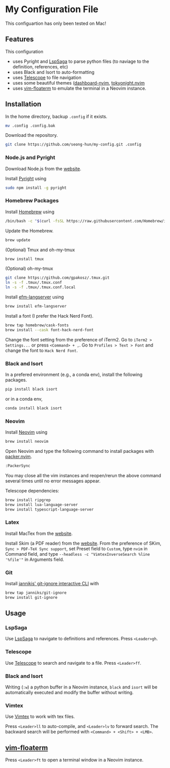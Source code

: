 # My Configuration File

This configuartion has only been tested on Mac!

## Features

This configuration

- uses Pyright and [LspSaga](https://github.com/glepnir/lspsaga.nvim) to parse python files (to naviage to the definition, references, etc)
- uses Black and Isort to auto-formatting
- uses [Telescope](https://github.com/nvim-telescope/telescope.nvim) to file navigation
- uses some beautiful themes ([dashboard-nvim](https://github.com/glepnir/dashboard-nvim), [tokyonight.nvim](https://github.com/folke/tokyonight.nvim)
- uses [vim-floaterm](https://github.com/voldikss/vim-floaterm) to emulate the terminal in a Neovim instance.

## Installation

In the home directory, backup `.config` if it exists.

```bash
mv .config .config.bak
```

Download the repository.

```bash
git clone https://github.com/seong-hun/my-config.git .config
```

### Node.js and Pyright

Download Node.js from the [website](https://nodejs.org/en/).

Install [Pyright](https://github.com/microsoft/pyright) using

```bash
sudo npm install -g pyright
```

### Homebrew Packages

Install [Homebrew](https://brew.sh/index_ko) using

```bash
/bin/bash -c "$(curl -fsSL https://raw.githubusercontent.com/Homebrew/install/HEAD/install.sh)"
```

Update the Homebrew.

```bash
brew update
```

(Optional) Tmux and oh-my-tmux

```bash
brew install tmux
```

(Optional) oh-my-tmux

```bash
git clone https://github.com/gpakosz/.tmux.git
ln -s -f .tmux/.tmux.conf
ln -s -f .tmux/.tmux.conf.local
```

Install [efm-langserver](https://github.com/mattn/efm-langserver) using

```bash
brew install efm-langserver
```

Install a font (I prefer the Hack Nerd Font).

```bash
brew tap homebrew/cask-fonts
brew install --cask font-hack-nerd-font
```

Change the font setting from the preference of iTerm2.
Go to `iTerm2 > Settings...` or press `<Command> + ,`.
Go to `Profiles > Text > Font` and change the font to `Hack Nerd Font`.

### Black and Isort

In a prefered environment (e.g., a conda env), install the following packages.

```bash
pip install black isort
```

or in a conda env,

```bash
conda install black isort
```

### Neovim

Install [Neovim](https://neovim.io) using

```bash
brew install neovim
```

Open Neovim and type the following command to install packages with [packer.nvim](https://github.com/wbthomason/packer.nvim).

```bash
:PackerSync
```

You may close all the vim instances and reopen/rerun the above command several times until no error messages appear.

Telescope dependencies:

```bash
brew install ripgrep
brew install lua-language-server
brew install typescript-language-server
```

### Latex

Install MacTex from the [website](https://tug.org/mactex/mactex-download.html).

Install Skim (a PDF reader) from the [website](https://skim-app.sourceforge.io).
From the preference of SKim, `Sync > PDF-TeX Sync support`, set Preset field to `Custom`, type `nvim` in Command field, and type `--headless -c "VimtexInverseSearch %line '%file'"` in Arguments field.

### Git

Install [jannikis' git-ignore interactive CLI](https://github.com/janniks/git-ignore) with

```bash
brew tap janniks/git-ignore
brew install git-ignore
```

## Usage

### LspSaga

Use [LspSaga](https://github.com/glepnir/lspsaga.nvim) to navigate to definitions and references.
Press `<Leader>gh`.

### Telescope

Use [Telescope](https://github.com/nvim-telescope/telescope.nvim) to search and navigate to a file.
Press `<Leader>ff`.

### Black and Isort

Writing (`:w`) a python buffer in a Neovim instance, `black` and `isort` will be automatically executed and modify the buffer without writing.

### Vimtex

Use [Vimtex](https://github.com/lervag/vimtex) to work with tex files.

Press `<Leader>ll` to auto-compile, and `<Leader>lv` to forward search.
The backward search will be performed with `<Command> + <Shift> + <LMB>`.

## [vim-floaterm](https://github.com/voldikss/vim-floaterm)

Press `<Leader>ft` to open a terminal window in a Neovim instance.
